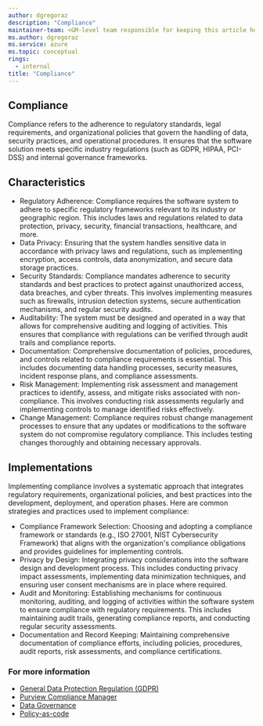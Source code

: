 ```yaml
---
author: dgregoraz
description: "Compliance"
maintainer-team: <GM-level team responsible for keeping this article healthy over time>
ms.author: dgregoraz
ms.service: azure
ms.topic: conceptual
rings:
  - internal
title: "Compliance"
---
```


## Compliance
Compliance refers to the adherence to regulatory standards, legal requirements, and organizational policies that govern the handling of data, security practices, and operational procedures. It ensures that the software solution meets specific industry regulations (such as GDPR, HIPAA, PCI-DSS) and internal governance frameworks.

## Characteristics
- Regulatory Adherence: Compliance requires the software system to adhere to specific regulatory frameworks relevant to its industry or geographic region. This includes laws and regulations related to data protection, privacy, security, financial transactions, healthcare, and more.
- Data Privacy: Ensuring that the system handles sensitive data in accordance with privacy laws and regulations, such as implementing encryption, access controls, data anonymization, and secure data storage practices.
- Security Standards: Compliance mandates adherence to security standards and best practices to protect against unauthorized access, data breaches, and cyber threats. This involves implementing measures such as firewalls, intrusion detection systems, secure authentication mechanisms, and regular security audits.
- Auditability: The system must be designed and operated in a way that allows for comprehensive auditing and logging of activities. This ensures that compliance with regulations can be verified through audit trails and compliance reports.
- Documentation: Comprehensive documentation of policies, procedures, and controls related to compliance requirements is essential. This includes documenting data handling processes, security measures, incident response plans, and compliance assessments.
- Risk Management: Implementing risk assessment and management practices to identify, assess, and mitigate risks associated with non-compliance. This involves conducting risk assessments regularly and implementing controls to manage identified risks effectively.
- Change Management: Compliance requires robust change management processes to ensure that any updates or modifications to the software system do not compromise regulatory compliance. This includes testing changes thoroughly and obtaining necessary approvals.

## Implementations

Implementing compliance involves a systematic approach that integrates regulatory requirements, organizational policies, and best practices into the development, deployment, and operation phases. Here are common strategies and practices used to implement compliance:

- Compliance Framework Selection: Choosing and adopting a compliance framework or standards (e.g., ISO 27001, NIST Cybersecurity Framework) that aligns with the organization's compliance obligations and provides guidelines for implementing controls.
- Privacy by Design: Integrating privacy considerations into the software design and development process. This includes conducting privacy impact assessments, implementing data minimization techniques, and ensuring user consent mechanisms are in place where required.
- Audit and Monitoring: Establishing mechanisms for continuous monitoring, auditing, and logging of activities within the software system to ensure compliance with regulatory requirements. This includes maintaining audit trails, generating compliance reports, and conducting regular security assessments.
- Documentation and Record Keeping: Maintaining comprehensive documentation of compliance efforts, including policies, procedures, audit reports, risk assessments, and compliance certifications.

### For more information

- [General Data Protection Regulation (GDPR)](https://en.wikipedia.org/wiki/General_Data_Protection_Regulation)
- [Purview Compliance Manager](https://aka.ms/ComplianceManager)
- [Data Governance](../../../code-with-dataops/capabilities/data-governance/index.md)
- [Policy-as-code](../../../code-with-devsecops/Capabilities/governance/policy.md)
